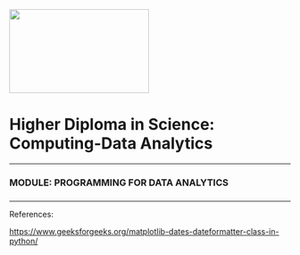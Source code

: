 
<img src="https://mjconroy.com/wp-content/uploads/2023/04/ATU-Logo.png" width="250" height="150">



# **Higher Diploma in Science: Computing-Data Analytics**
***

### **MODULE: PROGRAMMING FOR DATA ANALYTICS**
### 
***


References:

https://www.geeksforgeeks.org/matplotlib-dates-dateformatter-class-in-python/
